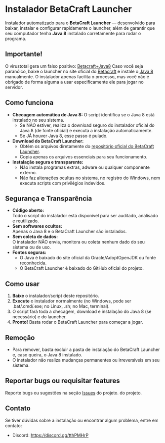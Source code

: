 # Instalador BetaCraft Launcher

Instalador automatizado para o **BetaCraft Launcher** — desenvolvido para baixar, instalar e configurar rapidamente o launcher, além de garantir que seu computador tenha **Java 8** instalado corretamente para rodar o programa.

## Importante!

O virustotal gera um falso positivo: [Betacraft+Java8](https://www.virustotal.com/gui/file/21c47774c647fcc682a103681938ff99a329950c401fc9c196994d8f52828568/detection)
Caso você seja paranóico, baixe o launcher no site oficial do [Betacraft](https://betacraft.uk/) e instale o [Java 8](https://www.java.com/en/download/manual.jsp) manualmente. O instalador apenas facilita o processo, mas você não é obrigado de forma alguma a usar especificamente ele para jogar no servidor.

## Como funciona

- **Checagem automática de Java 8:** O script identifica se o Java 8 está instalado no seu sistema.
    - Se NÃO estiver, realiza o download seguro do instalador oficial do Java 8 (de fonte oficial) e executa a instalação automaticamente.
    - Se JÁ houver Java 8, esse passo é pulado.
- **Download do BetaCraft Launcher:**  
    - Obtém os arquivos diretamente do [repositório oficial do BetaCraft Launcher](https://github.com/betacraftuk/betacraft-launcher).
    - Copia apenas os arquivos essenciais para seu funcionamento.
- **Instalação segura e transparente:**  
    - Não instala programas extras, adware ou qualquer componente externo.
    - Não faz alterações ocultas no sistema, no registro do Windows, nem executa scripts com privilégios indevidos.

## Segurança e Transparência

- **Código aberto:**  
  Todo o script do instalador está disponível para ser auditado, analisado e reutilizado.
- **Sem softwares ocultos:**  
  Apenas o Java 8 e o BetaCraft Launcher são instalados.
- **Sem coleta de dados:**  
  O instalador NÃO envia, monitora ou coleta nenhum dado do seu sistema ou de uso.
- **Fontes seguras:**  
  - O Java é baixado do site oficial da Oracle/AdoptOpenJDK ou fonte reconhecida.
  - O BetaCraft Launcher é baixado do GitHub oficial do projeto.

## Como usar

1. **Baixe** o instalador/script deste repositório.
2. **Execute** o instalador normalmente (no Windows, pode ser .bat/.cmd/.exe; no Linux, .sh; no Mac, terminal).
3. O script fará toda a checagem, download e instalação do Java 8 (se necessário) e do launcher.
4. **Pronto!** Basta rodar o BetaCraft Launcher para começar a jogar.
## Remoção

- Para remover, basta excluir a pasta de instalação do BetaCraft Launcher e, caso queira, o Java 8 instalado.
- O instalador não realiza mudanças permanentes ou irreversíveis em seu sistema.

## Reportar bugs ou requisitar features

Reporte bugs ou sugestões na seção [Issues](https://github.com/andradecore/BlockyTips/issues) do projeto. do projeto.

## Contato
Se tiver dúvidas sobre a instalação ou encontrar algum problema, entre em contato:
- Discord: https://discord.gg/tthPMHrP